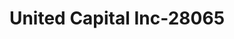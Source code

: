 ---
f_zip-code: 20877
f_state-code: MD
title: United Capital Inc-28065
f_phone: 301-740-1717
f_city-only: Gaithersburg
f_address: 12 N Summit Ave Gaithersburg
f_location-unique-id: '28065'
slug: united-capital-inc-28065
updated-on: '2024-05-30T13:46:58.046Z'
created-on: '2024-05-30T13:36:59.803Z'
published-on: '2024-05-30T13:54:32.469Z'
f_city-state: cms/city/gaithersburg-md.md
f_company: cms/company/united-capital-inc.md
f_state: cms/state/maryland.md
layout: '[payday-loan].html'
tags: payday-loan
---